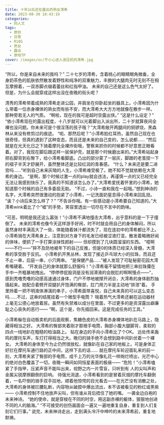 ```yaml
---
title: 十年以后还在露出的熟女澪希
date: 2023-08-30 18:43:19
categories:
  - 同人文
tags:
  - 原创
  - 日常
  - R18G
  - 熟女
  - 露出
  - 原地TP
cover: /images/oc/不小心进入液压机的澪希.jpg
---
```

“所以，你是来自未来的我吗？”
二十七岁的澪希，含着桃心的眼睛眼角微垂，全身奶茶色的肌肤依然散发着野性和纯净的双重魅力，丰腴的大腿肉无时无刻不在相互摩擦着，一双赤脚点缀着蕾丝和红指甲油。
未来的自己还是这么色气太好了。
但是，为什么会就穿成这样出没在夜晚的街头呢？

清秀的澪希带着成熟的澪希走进公园，并肩坐在仰卧起坐的器具上。小澪希因为什么带着一位赤身裸体的熟女而有些不安，而大澪希大大方方地就像在散步一样。
那种旁若无人的气质。
“啊啦，现在的我可是超时空露出侠。”
“这是什么设定？”
“依小澪希现在的露出程度，十八岁就可以光着脚出入派出所，二十岁就算夜间全裸也没问题。你未来可是个很淫荡的孩子哦？”大澪希敞开两腿间的铜锣烧，黑森林从来没有修剪过的痕迹。
“呃、那然后呢？”小澪希脸红耳热，虽然自己现在也很奇怪，但真的遇到了这种变态，而且还是未来的自己变的，怎么说都……
“然后就是在光天化日之下骑着摩托全裸炸街哦，警察来抓你的时候都不好意思正眼看着。对了，我现在脚后跟这样一层保护壳，就是那个时候磨出来的。”大澪希站起身把右脚背到右臀下，给小澪希看脚底。凸出的部分蒙了一层灰，脚跟的老茧捏一下的褶子半天才舒展开，虽然整体还是比较红润的青春感。
“什么？未来还是要二进宫吗……”听到自己未来灰暗的人生，小澪希难受极了。她不知不觉就依赖在大澪希的身边。
“是啊，那个时候过激一点的play就会违法，再谨慎一点的又已经完全无法让我感到快乐了。我真的不知道该怎么办了。”大澪希爱抚着怀里的小澪希，她知道那个时候的自己有多委屈无助。
“不过，小诗一直和我在一起哦。”想到神诗的名字，大澪希突然很激动的抱紧了小澪希，一记洗面奶窒息得小澪希来回乱扭。
“诶？小诗后来怎么样了？”
“不告诉你哦。有一些感动是小澪希要自己知道的。”大澪希wink着比了个“嘘”的手势，笑容里透出一切尽在不言中的韵味。

“可恶，明明是我还这么嚣张！”小澪希不满地撞击大澪希，出乎意料的是一下子撞倒了。
未来的澪希也像今天这样游手好闲，时不时就会用自己的身体解闷，所以虽然身材丰满高大了一些，体能随着妹汁都流失了，现在连初中的澪希都比不上。
小澪希骑在大澪希身上，注意到对方身下的毛发已经被涩液打湿，散发着略微好闻的体味，便抓了一手打算涂抹性颜射——
但却摸到了几块圆溜溜的东西。
“噫啊——不行——”猝不及防地被年下的自己反推，但是0的体质已经深入骨髓，大澪希的享受胜于反抗。
小澪希扒开黑丛林，发现了接近乒乓球大小的拉珠，而且还不止一串，后庭一串，小穴两串。
“是保健产品……”被人发现了可耻秘密花园大澪希嘴硬着。
“开发自己的身体就那么舒服吗！”小澪希毫不留情地把三串拉珠攥在手中一齐粗暴地拽出。
“停停停屁股洞是没有润滑液的会脱肛的啊啊慢点——”，感到秃噜秃噜的动感高速通过身体，门户不停地被撑开闭合，大澪希的身体剧烈抽搐起来。她配合着劈开双腿扒开饱满的臀部，肛门用力半是主动地“排泄”着。
手里拎着一把不明液体淋漓的串子，小澪希面带喜悦，自己未来真的可以这么变态吗……不过，这串的结尾挂着一个微型手电筒？
喘着热气大澪希还躺在运动器材上毫无公德心地放着尿。虽然有失禁难以成分在里面，不过更多的是资深露出癖廉耻之心丧失的恶行——
“啊，这个是，你先插回来。这是完成任务的工具。”

小澪希躲在自动贩卖机的后面观察，焦糖色皮的大澪希赤身裸体地趴在马路上，隐藏得相当之好。
大澪希的臀部夹着刚才那根手电筒，胸部小腹大腿脚背，柔软的四点一线地趴在粗糙的柏油路上。
贴在身边的手向小澪希比了个OK。
远处传来轰鸣的摩托车声，车灯打得相当之大。晚归的骑手绝不会想到路中间趴伏着一个裸女。
大澪希的身体至今为止仍然很放松，就像趴在自己家的地板上。可是身体正好拦在摩托车通行路的正中间，这样下去的话……
就在摩托车轮迎面轧来的前一刻，大澪希夹紧了臀部的手电筒，成千上万的光华像礼花一样绚烂喷出，光芒中心的绝对白色覆盖了一切，夜晚一瞬间如同恒星表面的极昼——
“危险！”小澪希嗑紧了手指甲，压紧声音不能叫出来，视野之内一片雪盲，只听到有
人的尖叫声和金属尖锐摩擦翻倒的巨响。
待强光消退，小澪希看到的是冒着灰烟的摩托车翻倒着，一名吓倒的骑手双手拄地，顺着他惊愕的目光看去——在光芒没有消散之处，大澪希的身体被拦腰轧断，内容物从破腔中爆出流出，本不该被看见的粉红或黑紫——
小澪希控制不住地放声尖叫，但有谁从背后捂住了她的嘴。
一袭金边白袍的未来神诗。
“她的使命，就是穿梭在不同的时空，用这副赤裸的躯体，狠狠地创进不同的人的脑海。”
“不可接受的创伤画面会一遍又一遍地重复自身，重复到人们复刻它们行事。”
说完，未来神诗走出，走到满头冷汗中呻吟的未来澪希前，重复地默祷。
